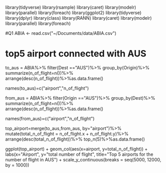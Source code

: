 library(tidyverse)
library(rsample)
library(caret)
library(modelr)
library(parallel)
library(foreach)
library(ggplot2) 
library(tidyverse)
library(dplyr)
library(class)
library(RANN)
library(caret)
library(modelr)
library(parallel)
library(foreach)

#Q1
ABIA <- read.csv("~/Documents/data/ABIA.csv")

# top5 airport connected with AUS
to_aus = ABIA%>%
  filter(Dest =="AUS")%>%
  group_by(Origin)%>%
  summarize(n_of_flight=n())%>%
  arrange(desc(n_of_flight))%>%as.data.frame()

names(to_aus)=c("airport","n_of_flight")


from_aus = ABIA%>%
  filter(Origin =="AUS")%>%
  group_by(Dest)%>%
  summarize(n_of_flight=n())%>%
  arrange(desc(n_of_flight))%>%as.data.frame()

names(from_aus)=c("airport","n_of_flight")

top_airport=merge(to_aus,from_aus, by="airport")%>%
  mutate(total_n_of_flight = n_of_flight.x + n_of_flight.y)%>%
  arrange(desc(total_n_of_flight))%>%
  top_n(5)%>%as.data.frame()

ggplot(top_airport) + geom_col(aes(x=airport, y=total_n_of_flight)) +
  labs(x="Airport",
       y="total number of flight",
       title="Top 5 airports for the number of flight in AUS") +
  scale_y_continuous(breaks = seq(5000, 12000, by = 1000))

